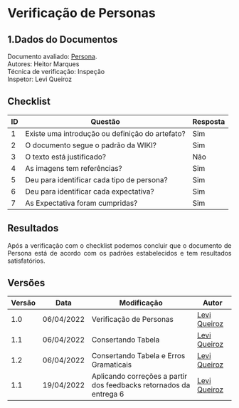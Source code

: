 # Verificação de Personas

## 1.Dados do Documentos
Documento avaliado: [Persona](../analise_requisitos/personas.md).<br>
Autores: Heitor Marques <br>
Técnica de verificação: Inspeção<br>
Inspetor: Levi Queiroz<br>

## Checklist
|ID|Questão|Resposta|
|--|--|--|
|1|Existe uma introdução ou definição do artefato?|Sim|
|2|O documento segue o padrão da WIKI?|Sim|
|3|O texto está justificado?|Não|
|4|As imagens tem referências?|Sim|
|5|Deu para identificar cada tipo de persona?|Sim|
|6|Deu para identificar cada expectativa?|Sim|
|7|As Expectativa foram cumpridas?|Sim|

## Resultados
<div style="text-align: justify">
Após a verificação com o checklist podemos concluir que o documento de Persona está de acordo com os padrões estabelecidos e tem resultados satisfatórios.
</div>

## Versões
| Versão | Data | Modificação | Autor |
|--|--|--|--|
| 1.0 | 06/04/2022 | Verificação de Personas |[Levi Queiroz](github.com/LeviQ27) |
| 1.1 | 06/04/2022 | Consertando Tabela |[Levi Queiroz](github.com/LeviQ27) |
| 1.2 | 06/04/2022 | Consertando Tabela e Erros Gramaticais |[Levi Queiroz](github.com/LeviQ27) |
|1.1|19/04/2022| Aplicando correções a partir dos feedbacks retornados da entrega 6 | [Levi Queiroz](https://github.com/LeviQ27)||